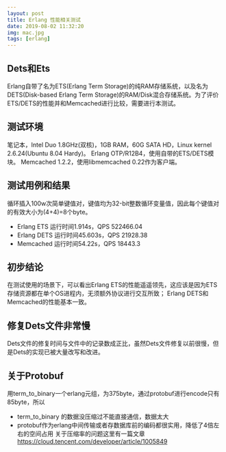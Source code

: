 ```yaml
---
layout: post
title: Erlang 性能相关测试
date: 2019-08-02 11:32:20
img: mac.jpg
tags: [erlang]
---
```


## Dets和Ets
Erlang自带了名为ETS(Erlang Term Storage)的纯RAM存储系统，以及名为DETS(Disk-based Erlang Term Storage)的RAM/Disk混合存储系统。为了评价ETS/DETS的性能并和Memcached进行比较，需要进行本测试。

## 测试环境
笔记本，Intel Duo 1.8GHz(双核)，1GB RAM，60G SATA HD，Linux kernel 2.6.24(Ubuntu 8.04 Hardy)。
Erlang OTP/R12B4，使用自带的ETS/DETS模块。
Memcached 1.2.2，使用libmemcached 0.22作为客户端。

## 测试用例和结果
循环插入100w次简单键值对，键值均为32-bit整数循环变量值，因此每个键值对的有效大小为(4+4)=8个byte。
- Erlang ETS 运行时间1.914s，QPS 522466.04
- Erlang DETS 运行时间45.603s，QPS 21928.38
- Memcached 运行时间54.22s，QPS 18443.3

## 初步结论
在测试使用的场景下，可以看出Erlang ETS的性能遥遥领先，这应该是因为ETS存储资源都在单个OS进程内，无须额外协议进行交互所致；
Erlang DETS和Memcached的性能基本一致。

## 修复Dets文件非常慢
Dets文件的修复时间与文件中的记录数成正比，虽然Dets文件修复以前很慢，但是Dets的实现已被大量改写和改进。

## 关于Protobuf
用term_to_binary一个erlang元组，为375byte，通过protobuf进行encode只有85byte，所以
- term_to_binary 的数据没压缩过不能直接通信，数据太大
- protobuf作为erlang中间传输或者存数据库前的编码都很实用，降低了4倍左右的空间占用
关于压缩率的问题这里有一篇文章
https://cloud.tencent.com/developer/article/1005849